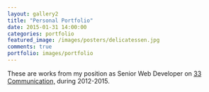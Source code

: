 ```yaml
---
layout: gallery2
title: "Personal Portfolio"
date: 2015-01-31 14:00:00
categories: portfolio
featured_image: /images/posters/delicatessen.jpg
comments: true
portfolio: images/portfolio
---
```


These are works from my position as Senior Web Developer on <a href="http://www.33communication.com" target="_new">33 Communication,</a> during 2012-2015.

